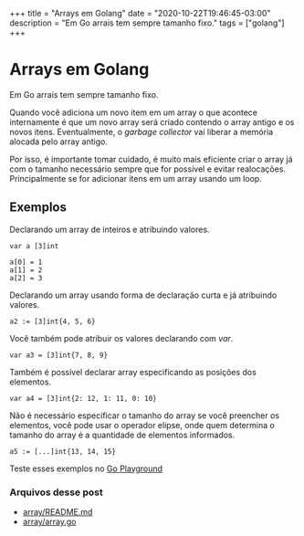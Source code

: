 +++
title = "Arrays em Golang"
date = "2020-10-22T19:46:45-03:00"
description = "Em Go arrais tem sempre tamanho fixo."
tags = ["golang"]
+++

# Arrays em Golang

Em Go arrais tem sempre tamanho fixo. 

Quando você adiciona um novo item em um array o que acontece internamente é que um novo array será criado contendo o array antigo e os novos itens. Eventualmente, o *garbage collector* vai liberar a memória alocada pelo array antigo.

Por isso, é importante tomar cuidado, é muito mais eficiente criar o array já com o tamanho necessário sempre que for possível e evitar realocações. Principalmente se for adicionar itens em um array usando um loop.

## Exemplos

Declarando um array de inteiros e atribuindo valores.

```golang
var a [3]int

a[0] = 1
a[1] = 2
a[2] = 3
```

Declarando um array usando forma de declaração curta e já atribuindo valores.

```golang
a2 := [3]int{4, 5, 6}
```

Você também pode atribuir os valores declarando com *var*.

```golang
var a3 = [3]int{7, 8, 9}
```

Também é possível declarar array especificando as posições dos elementos.

```golang
var a4 = [3]int{2: 12, 1: 11, 0: 10}
```

Não é necessário especificar o tamanho do array se você preencher os elementos, você pode usar o operador elipse, onde quem determina o tamanho do array é a quantidade de elementos informados.

```golang
a5 := [...]int{13, 14, 15}
```

Teste esses exemplos no [Go Playground](https://play.golang.org/p/YmmfIIFO_By)


### Arquivos desse post

- [array/README.md](https://github.com/go-br/estudos/blob/master/exemplos/array/README.md)
- [array/array.go](https://github.com/go-br/estudos/blob/master/exemplos/array/array.go)
